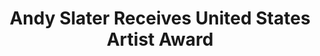 ---
title : "Andy Slater Receives United States Artist Award"
link  : /blog/andy-slater-united-states-artist-award/
feature-position : 2
---